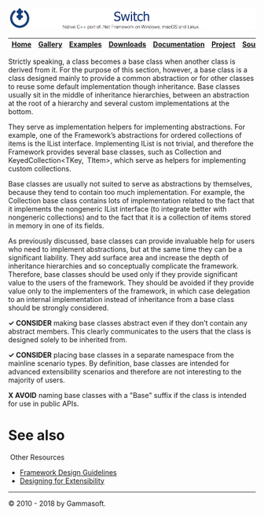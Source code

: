 ![Switch Header](Pictures/SwitchNativeC++port.png)

| [Home](Home.md) | [Gallery](Gallery.md) | [Examples](Examples.md) | [Downloads](Downloads.md) | [Documentation](Documentation.md) | [Project](https://sourceforge.net/projects/switchpro) | [Source](https://github.com/gammasoft71/switch) | [License](License.md) | [Gammasoft](https://gammasoft71.wixsite.com/gammasoft) |
|-----------------|-----------------------|-------------------------|-------------------------|-----------------------------------|-------------------------------------------------------|-------------------------------------------------|-----------------------|---------------------------------------------------------|

Strictly speaking, a class becomes a base class when another class is derived from it. For the purpose of this section, however, a base class is a class designed mainly to provide a common abstraction or for other classes to reuse some default implementation though inheritance. Base classes usually sit in the middle of inheritance hierarchies, between an abstraction at the root of a hierarchy and several custom implementations at the bottom.

They serve as implementation helpers for implementing abstractions. For example, one of the Framework’s abstractions for ordered collections of items is the IList<T> interface. Implementing IList<T> is not trivial, and therefore the Framework provides several base classes, such as Collection<T> and KeyedCollection<TKey, TItem>, which serve as helpers for implementing custom collections.

Base classes are usually not suited to serve as abstractions by themselves, because they tend to contain too much implementation. For example, the Collection<T> base class contains lots of implementation related to the fact that it implements the nongeneric IList interface (to integrate better with nongeneric collections) and to the fact that it is a collection of items stored in memory in one of its fields.

As previously discussed, base classes can provide invaluable help for users who need to implement abstractions, but at the same time they can be a significant liability. They add surface area and increase the depth of inheritance hierarchies and so conceptually complicate the framework. Therefore, base classes should be used only if they provide significant value to the users of the framework. They should be avoided if they provide value only to the implementers of the framework, in which case delegation to an internal implementation instead of inheritance from a base class should be strongly considered.

**✓ CONSIDER** making base classes abstract even if they don’t contain any abstract members. This clearly communicates to the users that the class is designed solely to be inherited from.

**✓ CONSIDER** placing base classes in a separate namespace from the mainline scenario types. By definition, base classes are intended for advanced extensibility scenarios and therefore are not interesting to the majority of users.

**X AVOID** naming base classes with a "Base" suffix if the class is intended for use in public APIs.

# See also
​
Other Resources

* [Framework Design Guidelines](FrameworkDesignGuidelines.md)
* [Designing for Extensibility](DesigningForExtensibility.md)

______________________________________________________________________________________________

© 2010 - 2018 by Gammasoft.
